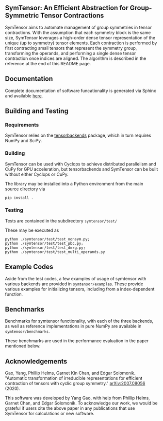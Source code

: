 ## SymTensor: An Efficient Abstraction for Group-Symmetric Tensor Contractions

SymTensor aims to automate management of group symmetries in tensor contractions. With the assumption that each symmetry block is the same size, SymTensor leverages a high-order dense tensor representation of the unique (up to symmetry) tensor elements. Each contraction is performed by first contracting small tensors that represent the symmetry group, transforming the operands, and performing a single dense tensor contraction once indices are aligned. The algorithm is described in the reference at the end of this README page.

## Documentation

Complete documentation of software funcationality is generated via Sphinx and available [here](https://solomonik.cs.illinois.edu/symtensor/).

## Building and Testing

### Requirements

SymTensor relies on the [tensorbackends](https://github.com/cyclops-community/tensorbackends) package, which in turn requires NumPy and SciPy.

### Building

SymTensor can be used with Cyclops to achieve distributed parallelism and CuPy for GPU acceleration, but tensorbackends and SymTensor can be built without either Cyclops or CuPy.

The library may be installed into a Python environment from the main source directory via
```sh
pip install .
```

### Testing

Tests are contained in the subdirectory `symtensor/test/`

These may be executed as
```
python ./symtensor/test/test_nonsym.py;
python ./symtensor/test/test_pbc.py;
python ./symtensor/test/test_dmrg.py;
python ./symtensor/test/test_multi_operands.py
```

## Example Codes

Aside from the test codes, a few examples of usage of symtensor with various backends are provided in `symtensor/examples`. These provide various examples for initializing tensors, including from a index-dependent function.

## Benchmarks

Benchmarks for symtensor functionality, with each of the three backends, as well as reference implementations in pure NumPy are available in `symtensor/benchmarks`.

These benchmarks are used in the performance evaluation in the paper mentioned below.

## Acknowledgements

Gao, Yang, Phillip Helms, Garnet Kin Chan, and Edgar Solomonik. "Automatic transformation of irreducible representations for efficient contraction of tensors with cyclic group symmetry." [arXiv:2007.08056](https://arxiv.org/abs/2007.08056) (2020).

This software was developed by Yang Gao, with help from Phillip Helms, Garnet Chan, and Edgar Solomonik. To acknowledge our work, we would be grateful if users cite the above paper in any publications that use SymTensor for calculations or new software.
